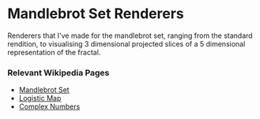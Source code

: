 # Mandlebrot Set Renderers
Renderers that I've made for the mandlebrot set, ranging from the standard rendition, to visualising 3 dimensional projected slices of a 5 dimensional representation of the fractal.

### Relevant Wikipedia Pages
 - [Mandlebrot Set](https://en.wikipedia.org/wiki/Mandelbrot_set)
 - [Logistic Map](https://en.wikipedia.org/wiki/Logistic_map)
 - [Complex Numbers](https://en.wikipedia.org/wiki/Complex_number)
